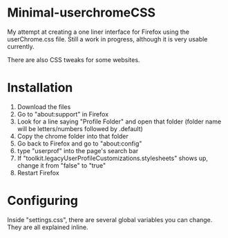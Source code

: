 # Minimal-userchromeCSS
My attempt at creating a one liner interface for Firefox using the userChrome.css file. Still a work in progress, although it is very usable currently.

There are also CSS tweaks for some websites.

# Installation
1. Download the files
2. Go to "about:support" in Firefox
3. Look for a line saying "Profile Folder" and open that folder (folder name will be letters/numbers followed by .default)
4. Copy the chrome folder into that folder
5. Go back to Firefox and go to "about:config"
6. type "userprof" into the page's search bar
7. If "toolkit.legacyUserProfileCustomizations.stylesheets" shows up, change it from "false" to "true"
8. Restart Firefox

# Configuring
Inside "settings.css", there are several global variables you can change. They are all explained inline.


